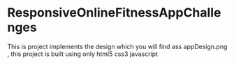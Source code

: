 # ResponsiveOnlineFitnessAppChallenges
This is project implements the design which you will find ass appDesign.png , this project is built using only html5 css3 javascript
